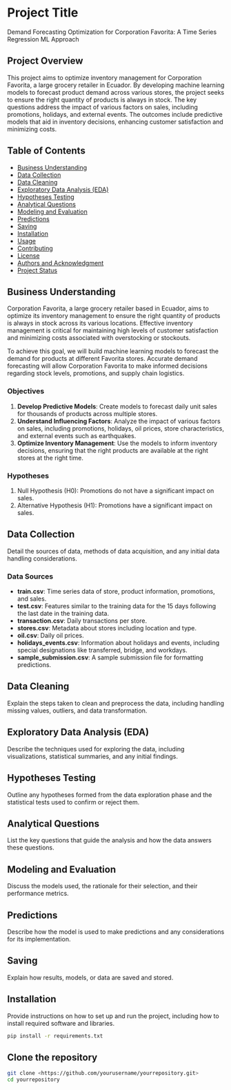 # Project Title

Demand Forecasting Optimization for Corporation Favorita: A Time Series Regression ML Approach

## Project Overview

This project aims to optimize inventory management for Corporation Favorita, a large grocery retailer in Ecuador. By developing machine learning models to forecast product demand across various stores, the project seeks to ensure the right quantity of products is always in stock. The key questions address the impact of various factors on sales, including promotions, holidays, and external events. The outcomes include predictive models that aid in inventory decisions, enhancing customer satisfaction and minimizing costs.

## Table of Contents

- [Business Understanding](#business-understanding)
- [Data Collection](#Data-Collection)
- [Data Cleaning](#Data-Cleaning)
- [Exploratory Data Analysis (EDA)](#Exploratory-Data-Analysis)
- [Hypotheses Testing](#Hypotheses-Testing)
- [Analytical Questions](#Analytical-Questions)
- [Modeling and Evaluation](#Modeling-and-Evaluation)
- [Predictions](#Predictions)
- [Saving](#Saving)
- [Installation](#installation)
- [Usage](#usage)
- [Contributing](#Contributing)
- [License](#License)
- [Authors and Acknowledgment](#Authors-and-Acknowledgment)
- [Project Status](#Project-Status)

## Business Understanding

Corporation Favorita, a large grocery retailer based in Ecuador, aims to optimize its inventory management to ensure the right quantity of products is always in stock across its various locations. Effective inventory management is critical for maintaining high levels of customer satisfaction and minimizing costs associated with overstocking or stockouts.

To achieve this goal, we will build machine learning models to forecast the demand for products at different Favorita stores. Accurate demand forecasting will allow Corporation Favorita to make informed decisions regarding stock levels, promotions, and supply chain logistics.

### Objectives

1. **Develop Predictive Models**: Create models to forecast daily unit sales for thousands of products across multiple stores.
2. **Understand Influencing Factors**: Analyze the impact of various factors on sales, including promotions, holidays, oil prices, store characteristics, and external events such as earthquakes.
3. **Optimize Inventory Management**: Use the models to inform inventory decisions, ensuring that the right products are available at the right stores at the right time.

### Hypotheses

1. Null Hypothesis (H0): Promotions do not have a significant impact on sales.
2. Alternative Hypothesis (H1): Promotions have a significant impact on sales.

## Data Collection

Detail the sources of data, methods of data acquisition, and any initial data handling considerations.

### Data Sources

- **train.csv**: Time series data of store, product information, promotions, and sales.
- **test.csv**: Features similar to the training data for the 15 days following the last date in the training data.
- **transaction.csv**: Daily transactions per store.
- **stores.csv**: Metadata about stores including location and type.
- **oil.csv**: Daily oil prices.
- **holidays_events.csv**: Information about holidays and events, including special designations like transferred, bridge, and workdays.
- **sample_submission.csv**: A sample submission file for formatting predictions.

## Data Cleaning

Explain the steps taken to clean and preprocess the data, including handling missing values, outliers, and data transformation.

## Exploratory Data Analysis (EDA)

Describe the techniques used for exploring the data, including visualizations, statistical summaries, and any initial findings.

## Hypotheses Testing

Outline any hypotheses formed from the data exploration phase and the statistical tests used to confirm or reject them.

## Analytical Questions

List the key questions that guide the analysis and how the data answers these questions.

## Modeling and Evaluation

Discuss the models used, the rationale for their selection, and their performance metrics.

## Predictions

Describe how the model is used to make predictions and any considerations for its implementation.

## Saving

Explain how results, models, or data are saved and stored.

## Installation

Provide instructions on how to set up and run the project, including how to install required software and libraries.

```bash
pip install -r requirements.txt
```

## Clone the repository
```bash
git clone <https://github.com/yourusername/yourrepository.git>
cd yourrepository
```
